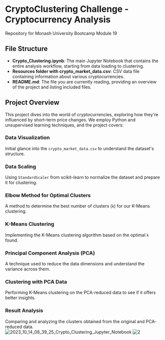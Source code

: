 # CryptoClustering Challenge - Cryptocurrency Analysis

Repository for Monash University Bootcamp Module 19 

## File Structure

- **Crypto_Clustering.ipynb**: The main Jupyter Notebook that contains the entire analysis workflow, starting from data loading to clustering.
- **Resources folder with crypto_market_data.csv**: CSV data file containing information about various cryptocurrencies.
- **README.md**: The file you are currently reading, providing an overview of the project and listing included files.

## Project Overview

This project dives into the world of cryptocurrencies, exploring how they're influenced by short-term price changes. We employ Python and unsupervised learning techniques, and the project covers:

### Data Visualization
Initial glance into the `crypto_market_data.csv` to understand the dataset's structure.

### Data Scaling
Using `StandardScaler` from scikit-learn to normalize the dataset and prepare it for clustering.

### Elbow Method for Optimal Clusters
A method to determine the best number of clusters (`k`) for our K-Means clustering.

### K-Means Clustering
Implementing the K-Means clustering algorithm based on the optimal `k` found.

### Principal Component Analysis (PCA)
A technique used to reduce the data dimensions and understand the variance across them.

### Clustering with PCA Data
Performing K-Means clustering on the PCA-reduced data to see if it offers better insights.

### Result Analysis
Comparing and analyzing the clusters obtained from the original and PCA-reduced data.
![2023_10_14_08_39_25_Crypto_Clustering_Jupyter_Notebook](https://github.com/ashakozak/-CryptoClustering-/assets/134185577/38306d09-1bd2-4359-82a9-f706c621fce4)
![2](https://github.com/ashakozak/-CryptoClustering-/assets/134185577/128c78e5-5066-434c-8eca-f5e8aead72ce)

